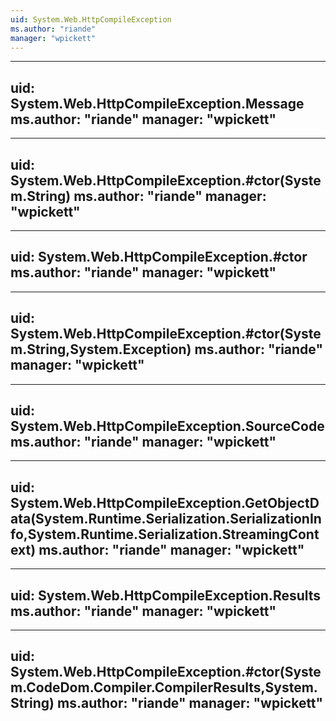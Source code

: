 ```yaml
---
uid: System.Web.HttpCompileException
ms.author: "riande"
manager: "wpickett"
---
```


---
uid: System.Web.HttpCompileException.Message
ms.author: "riande"
manager: "wpickett"
---

---
uid: System.Web.HttpCompileException.#ctor(System.String)
ms.author: "riande"
manager: "wpickett"
---

---
uid: System.Web.HttpCompileException.#ctor
ms.author: "riande"
manager: "wpickett"
---

---
uid: System.Web.HttpCompileException.#ctor(System.String,System.Exception)
ms.author: "riande"
manager: "wpickett"
---

---
uid: System.Web.HttpCompileException.SourceCode
ms.author: "riande"
manager: "wpickett"
---

---
uid: System.Web.HttpCompileException.GetObjectData(System.Runtime.Serialization.SerializationInfo,System.Runtime.Serialization.StreamingContext)
ms.author: "riande"
manager: "wpickett"
---

---
uid: System.Web.HttpCompileException.Results
ms.author: "riande"
manager: "wpickett"
---

---
uid: System.Web.HttpCompileException.#ctor(System.CodeDom.Compiler.CompilerResults,System.String)
ms.author: "riande"
manager: "wpickett"
---
